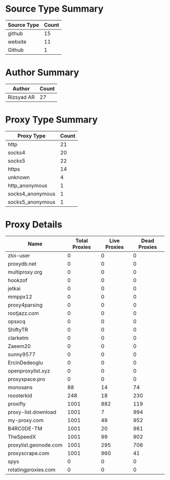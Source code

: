 # Source Type Summary

| Source Type | Count |
|-------------|-------|
| github | 15 |
| website | 11 |
| Github | 1 |


# Author Summary

| Author | Count |
|--------|-------|
| Rizsyad AR | 27 |


# Proxy Type Summary

| Proxy Type | Count |
|------------|-------|
| http | 21 |
| socks4 | 20 |
| socks5 | 22 |
| https | 14 |
| unknown | 4 |
| http_anonymous | 1 |
| socks4_anonymous | 1 |
| socks5_anonymous | 1 |


# Proxy Details

| Name | Total Proxies | Live Proxies | Dead Proxies |
|------|---------------|--------------|---------------|
| zloi-user | 0 | 0 | 0 |
| proxydb.net | 0 | 0 | 0 |
| multiproxy.org | 0 | 0 | 0 |
| hookzof | 0 | 0 | 0 |
| jetkai | 0 | 0 | 0 |
| mmppx12 | 0 | 0 | 0 |
| proxy4parsing | 0 | 0 | 0 |
| rootjazz.com | 0 | 0 | 0 |
| opsxcq | 0 | 0 | 0 |
| ShiftyTR | 0 | 0 | 0 |
| clarketm | 0 | 0 | 0 |
| Zaeem20 | 0 | 0 | 0 |
| sunny9577 | 0 | 0 | 0 |
| ErcinDedeoglu | 0 | 0 | 0 |
| openproxylist.xyz | 0 | 0 | 0 |
| proxyspace.pro | 0 | 0 | 0 |
| monosans | 88 | 14 | 74 |
| roosterkid | 248 | 18 | 230 |
| proxifly | 1001 | 882 | 119 |
| proxy-list.download | 1001 | 7 | 994 |
| my-proxy.com | 1001 | 49 | 952 |
| B4RC0DE-TM | 1001 | 20 | 981 |
| TheSpeedX | 1001 | 99 | 902 |
| proxylist.geonode.com | 1001 | 295 | 706 |
| proxyscrape.com | 1001 | 960 | 41 |
| spys | 0 | 0 | 0 |
| rotatingproxies.com | 0 | 0 | 0 |
